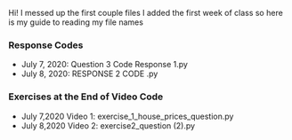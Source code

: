 Hi! I messed up the first couple files I added the first week of class so here is my guide to reading my file names

### Response Codes
  - July 7, 2020: Question 3 Code Response 1.py
  - July 8, 2020: RESPONSE 2 CODE .py
### Exercises at the End of Video Code
  - July 7,2020 Video 1: exercise_1_house_prices_question.py
  - July 8,2020 Video 2: exercise2_question (2).py

